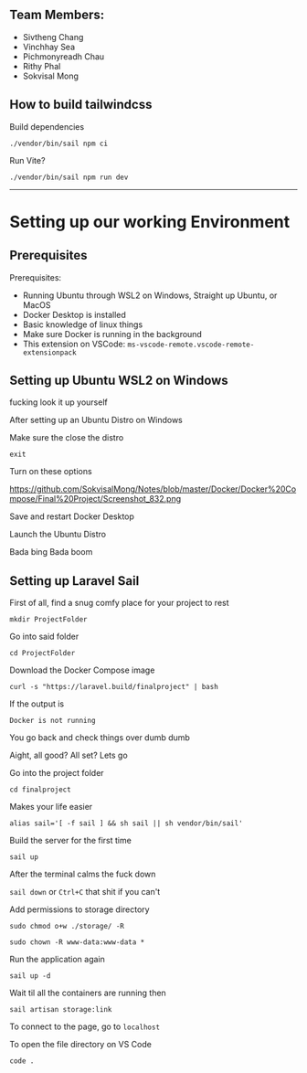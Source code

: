 ## Team Members:

- Sivtheng Chang
- Vinchhay Sea
- Pichmonyreadh Chau
- Rithy Phal
- Sokvisal Mong

## How to build tailwindcss

Build dependencies

```./vendor/bin/sail npm ci```

Run Vite?

```./vendor/bin/sail npm run dev```





--------------------------------------------------------------------------------------------------------------------------------------------------------------------------------

# Setting up our working Environment

## Prerequisites

Prerequisites:
- Running Ubuntu through WSL2 on Windows, Straight up Ubuntu, or MacOS
- Docker Desktop is installed
- Basic knowledge of linux things
- Make sure Docker is running in the background
- This extension on VSCode: `ms-vscode-remote.vscode-remote-extensionpack`

## Setting up Ubuntu WSL2 on Windows

fucking look it up yourself

After setting up an Ubuntu Distro on Windows

Make sure the close the distro

`exit`

Turn on these options

https://github.com/SokvisalMong/Notes/blob/master/Docker/Docker%20Compose/Final%20Project/Screenshot_832.png

Save and restart Docker Desktop

Launch the Ubuntu Distro

Bada bing Bada boom

## Setting up Laravel Sail

First of all, find a snug comfy place for your project to rest

`mkdir ProjectFolder`

Go into said folder

`cd ProjectFolder`

Download the Docker Compose image

`curl -s "https://laravel.build/finalproject" | bash`

If the output is

`Docker is not running`

You go back and check things over dumb dumb

Aight, all good? All set? Lets go

Go into the project folder

`cd finalproject`

Makes your life easier

`alias sail='[ -f sail ] && sh sail || sh vendor/bin/sail'`

Build the server for the first time

`sail up`

After the terminal calms the fuck down

`sail down` or `Ctrl+C` that shit if you can't

Add permissions to storage directory

`sudo chmod o+w ./storage/ -R`

`sudo chown -R www-data:www-data *`

Run the application again

`sail up -d`

Wait til all the containers are running then

`sail artisan storage:link`

To connect to the page, go to `localhost`

To open the file directory on VS Code

`code .`